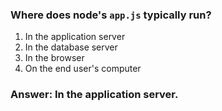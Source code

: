 ### Where does node's `app.js` typically run?

1. In the application server
1. In the database server
1. In the browser
1. On the end user's computer

### Answer: In the application server.